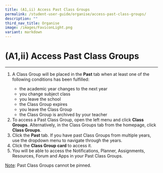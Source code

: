 ```yaml
---
title: (A1,ii) Access Past Class Groups
permalink: /student-user-guide/organise/access-past-class-groups/
description: ""
third_nav_title: Organise
image: /images/FaviconLight.png
variant: markdown
---
```

<h1>(A1,ii) Access Past Class Groups</h1>
<hr>
  <ol>
    <li>A Class Group will be placed in the <strong>Past</strong> tab when at least one of the following conditions has been fulfilled:</li>
    <ul>
      <li>the academic year changes to the next year</li>
      <li>you change subject class</li>
      <li>you leave the school</li>
      <li>the Class Group expires</li>
      <li>you leave the Class Group</li>
      <li>the Class Group is archived by your teacher</li>
    </ul>
    <li>To access a Past Class Group, open the left menu and click <strong>Class Groups</strong>. Alternatively, in the Class Groups tab from the homepage, click <strong>Class Groups</strong>.</li>
    <li>Click the <strong>Past</strong> tab. If you have past Class Groups from multiple years, use the dropdown menu to navigate through the years.</li>
    <li>Click the <strong>Class Group card</strong> to access it.</li>
    <li>You will be able to access the Notifications, Planner, Assignments, Resources, Forum and Apps in your Past Class Groups.</li>
  </ol>
  <p><u>Note</u>: Past Class Groups cannot be pinned.</p>
